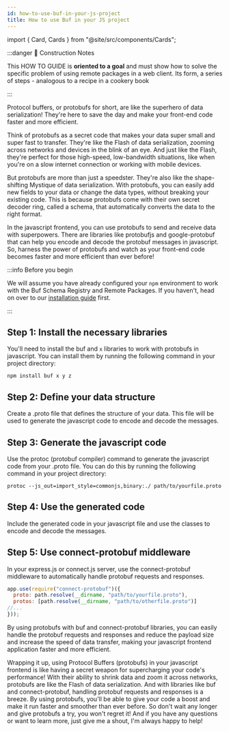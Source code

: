 ```yaml
---
id: how-to-use-buf-in-your-js-project
title: How to use Buf in your JS project
---
```


import { Card, Cards } from "@site/src/components/Cards";

:::danger 🚧 Construction Notes

This HOW TO GUIDE is **oriented to a goal** and must show how to solve the specific problem of using remote packages in
a web client. Its form, a series of steps - analogous to a recipe in a cookery book

:::

<Cards>
  <Card
    name="Connect"
    url="https://connect.build/"
    description="If you're tired of hand-written boilerplate and turned off by massive frameworks, Connect is for you."
  />
  <Card
    name="Connect-Web"
    url="https://buf.build/blog/connect-web-protobuf-grpc-in-the-browser"
    description="It's time for Protobuf and gRPC to be your first choice in the browser"
  />
</Cards>

[//]: #TODO (Open with a warm welcome)

Protocol buffers, or protobufs for short, are like the superhero of data serialization! They're here to save the day and
make your front-end code faster and more efficient.

Think of protobufs as a secret code that makes your data super small and super fast to transfer. They're like the Flash
of data serialization, zooming across networks and devices in the blink of an eye. And just like the Flash, they're
perfect for those high-speed, low-bandwidth situations, like when you're on a slow internet connection or working with
mobile devices.

But protobufs are more than just a speedster. They're also like the shape-shifting Mystique of data serialization. With
protobufs, you can easily add new fields to your data or change the data types, without breaking your existing code.
This is because protobufs come with their own secret decoder ring, called a schema, that automatically converts the data
to the right format.

In the javascript frontend, you can use protobufs to send and receive data with superpowers. There are libraries like
protobufjs and google-protobuf that can help you encode and decode the protobuf messages in javascript. So, harness the
power of protobufs and watch as your front-end code becomes faster and more efficient than ever before!

:::info Before you begin

We will assume you have already configured your `npm` environment to work with the Buf Schema Registry and Remote
Packages. If you haven't, head on over to our [installation guide](/bsr/remote-packages/npm) first.

:::

## Step 1: Install the necessary libraries

You'll need to install the buf and `x` libraries to work with protobufs in javascript. You can install them
by running the following command in your project directory:

```termial
npm install buf x y z
```

## Step 2: Define your data structure

Create a .proto file that defines the structure of your data. This file will be used to generate the javascript code to
encode and decode the messages.

[//]: #QUESTION (how is this different from https://connect.build/docs/web/getting-started??)

## Step 3: Generate the javascript code

Use the protoc (protobuf compiler) command to generate the javascript code from your .proto file. You can do this by
running the following command in your project directory:

```terminal
protoc --js_out=import_style=commonjs,binary:./ path/to/yourfile.proto
```

## Step 4: Use the generated code

Include the generated code in your javascript file and use the classes to encode and decode the messages.

## Step 5: Use connect-protobuf middleware

In your express.js or connect.js server, use the connect-protobuf middleware to automatically handle protobuf requests
and responses.

```js
app.use(require("connect-protobuf")({
  proto: path.resolve(__dirname, "path/to/yourfile.proto"),
  protos: [path.resolve(__dirname, "path/to/otherfile.proto")]
//...
}));
```

[//]: #TODO (include an invitation to return)

By using protobufs with buf and connect-protobuf libraries, you can easily handle the protobuf requests and responses
and reduce the payload size and increase the speed of data transfer, making your javascript frontend application faster
and more efficient.

Wrapping it up, using Protocol Buffers (protobufs) in your javascript frontend is like having a secret weapon for
supercharging your code's performance! With their ability to shrink data and zoom it across networks, protobufs are like
the Flash of data serialization. And with libraries like buf and connect-protobuf, handling protobuf requests and
responses is a breeze. By using protobufs, you'll be able to give your code a boost and make it run faster and smoother
than ever before. So don't wait any longer and give protobufs a try, you won't regret it! And if you have any questions
or want to learn more, just give me a shout, I'm always happy to help!